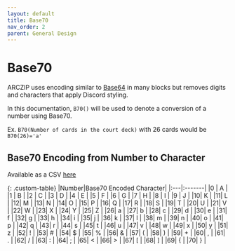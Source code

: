 ```yaml
---
layout: default
title: Base70
nav_order: 2
parent: General Design
---
```




# Base70

ARCZIP uses encoding similar to [Base64](https://en.wikipedia.org/wiki/Base64) in many blocks but removes digits and characters that apply Discord styling. 

In this documentation, `B70()` will be used to denote a conversion of a number using Base70.

Ex. `B70(Number of cards in the court deck)` with 26 cards would be `B70(26)='a'` 

## Base70 Encoding from Number to Character

Available as a CSV [here](../../assets/arczip_base70.csv) 

{: .custom-table}
|Number|Base70 Encoded Character|
|:---|:-------|
|0 | A |
|1 | B |
|2 | C |
|3 | D |
|4 | E |
|5 | F |
|6 | G |
|7 | H |
|8 | I |
|9 | J |
|10| K |
|11| L |
|12| M |
|13| N |
|14| O |
|15| P |
|16| Q |
|17| R |
|18| S |
|19| T |
|20| U |
|21| V |
|22| W |
|23| X |
|24| Y |
|25| Z |
|26| a |
|27| b |
|28| c |
|29| d |
|30| e |
|31| f |
|32| g |
|33| h |
|34| i |
|35| j |
|36| k |
|37| l |
|38| m |
|39| n |
|40| o |
|41| p |
|42| q |
|43| r |
|44| s |
|45| t |
|46| u |
|47| v |
|48| w |
|49| x |
|50| y |
|51| z |
|52| ! |
|53| # |
|54| $ |
|55| % |
|56| & |
|57| ( |
|58| ) |
|59| + |
|60| , |
|61| . |
|62| / |
|63| : |
|64| ; |
|65| < |
|66| > |
|67| [ |
|68| ] |
|69| { |
|70| } |